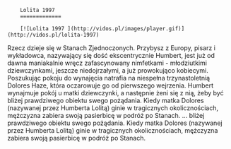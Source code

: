 
        Lolita 1997 
        =============
        
        [![Lolita 1997 ](http://vidos.pl/images/player.gif)](http://vidos.pl/lolita-1997)
        
        
 Rzecz dzieje się w Stanach Zjednoczonych. Przybysz z Europy, pisarz i wykładowca, nazywający się dość ekscentrycznie Humbert, jest już od dawna maniakalnie wręcz zafascynowany nimfetkami - młodziutkimi dziewczynkami, jeszcze niedojrzałymi, a już prowokująco kobiecymi. Poszukując pokoju do wynajęcia natrafia na niespełna trzynastoletnią Dolores Haze, która oczarowuje go od pierwszego wejrzenia. Humbert wynajmuje pokój u matki dziewczynki, a następnie żeni się z nią, żeby być bliżej prawdziwego obiektu swego pożądania. Kiedy matka Dolores (nazywanej przez Humberta Lolitą) ginie w tragicznych okolicznościach, mężczyzna zabiera swoją pasierbicę w podróż po Stanach.  ... bliżej prawdziwego obiektu swego pożądania. Kiedy matka Dolores (nazywanej przez Humberta Lolitą) ginie w tragicznych okolicznościach, mężczyzna zabiera swoją pasierbicę w podróż po Stanach.
    